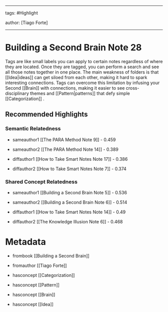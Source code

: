 




---

tags: #Highlight

author: [Tiago Forte]

---
# Building a Second Brain Note 28




Tags are like small labels you can apply to certain notes regardless of where they are located. Once they are tagged, you can perform a search and see all those notes together in one place. The main weakness of folders is that  [[Idea|ideas]]  can get siloed from each other, making it hard to spark interesting connections. Tags can overcome this limitation by infusing your Second  [[Brain]]  with connections, making it easier to see cross-disciplinary themes and  [[Pattern|patterns]]  that defy simple  [[Categorization]] .


## Recommended Highlights

### Semantic Relatedness


- sameauthor1 [[The PARA Method Note 9]] - 0.459

- sameauthor2 [[The PARA Method Note 14]] - 0.389

- diffauthor1 [[How to Take Smart Notes Note 17]] - 0.386

- diffauthor2 [[How to Take Smart Notes Note 7]] - 0.374
### Shared Concept Relatedness


- sameauthor1 [[Building a Second Brain Note 5]] - 0.536

- sameauthor2 [[Building a Second Brain Note 6]] - 0.514

- diffauthor1 [[How to Take Smart Notes Note 14]] - 0.49

- diffauthor2 [[The Knowledge Illusion Note 6]] - 0.468
# Metadata


- frombook [[Building a Second Brain]]

- fromauthor [[Tiago Forte]]

- hasconcept [[Categorization]]

- hasconcept [[Pattern]]

- hasconcept [[Brain]]

- hasconcept [[Idea]]